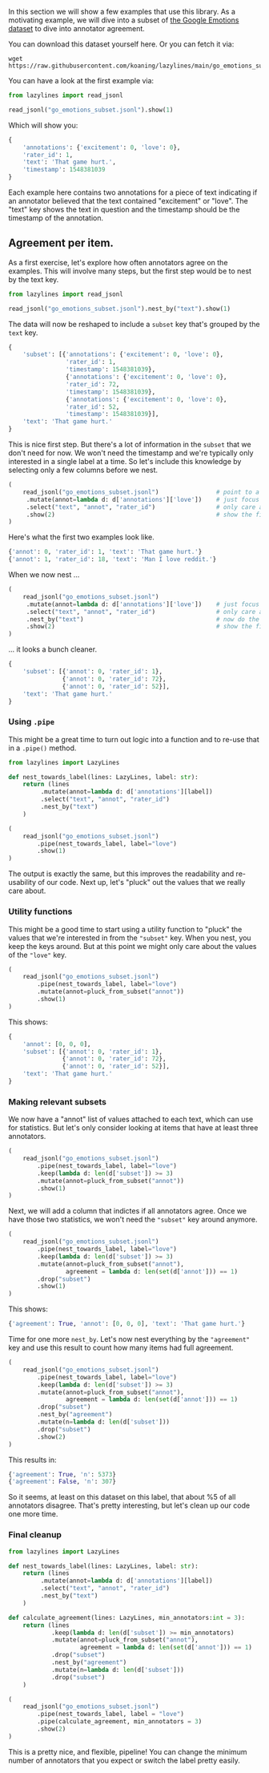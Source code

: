 In this section we will show a few examples that use this library. As a motivating example, we will 
dive into a subset of [the Google Emotions dataset](https://github.com/google-research/google-research/tree/master/goemotions) 
to dive into annotator agreement.

You can download this dataset yourself here. Or you can fetch it via: 

```
wget https://raw.githubusercontent.com/koaning/lazylines/main/go_emotions_subset.jsonl
```

You can have a look at the first example via:

```python
from lazylines import read_jsonl

read_jsonl("go_emotions_subset.jsonl").show(1)
```

Which will show you: 

```python
{
    'annotations': {'excitement': 0, 'love': 0},
    'rater_id': 1,
    'text': 'That game hurt.',
    'timestamp': 1548381039
}
```

Each example here contains two annotations for a piece of text indicating if an
annotator believed that the text contained "excitement" or "love". The "text" 
key shows the text in question and the timestamp should be the timestamp of the 
annotation.

## Agreement per item.

As a first exercise, let's explore how often annotators agree on the examples. 
This will involve many steps, but the first step would be to nest by the text key. 

```python
from lazylines import read_jsonl

read_jsonl("go_emotions_subset.jsonl").nest_by("text").show(1)
```

The data will now be reshaped to include a `subset` key that's grouped by
the `text` key. 

```python
{
    'subset': [{'annotations': {'excitement': 0, 'love': 0},
                'rater_id': 1,
                'timestamp': 1548381039},
                {'annotations': {'excitement': 0, 'love': 0},
                'rater_id': 72,
                'timestamp': 1548381039},
                {'annotations': {'excitement': 0, 'love': 0},
                'rater_id': 52,
                'timestamp': 1548381039}],
    'text': 'That game hurt.'
}
```

This is nice first step. But there's a lot of information in the `subset` that
we don't need for now. We won't need the timestamp and we're typically only 
interested in a single label at a time. So let's include this knowledge by 
selecting only a few columns before we nest. 

```python
(
    read_jsonl("go_emotions_subset.jsonl")                # point to a file on disk
     .mutate(annot=lambda d: d['annotations']['love'])    # just focus on `love` annotation
     .select("text", "annot", "rater_id")                 # only care about these keys
     .show(2)                                             # show the first two items
)
```

Here's what the first two examples look like. 

```python
{'annot': 0, 'rater_id': 1, 'text': 'That game hurt.'}
{'annot': 1, 'rater_id': 18, 'text': 'Man I love reddit.'}
```

When we now nest ...

```python
(
    read_jsonl("go_emotions_subset.jsonl")
     .mutate(annot=lambda d: d['annotations']['love'])    # just focus on `love` annotation
     .select("text", "annot", "rater_id")                 # only care about these keys
     .nest_by("text")                                     # now do the nesting
     .show(2)                                             # show the first two items
)
```

... it looks a bunch cleaner. 

```python
{
    'subset': [{'annot': 0, 'rater_id': 1},
               {'annot': 0, 'rater_id': 72},
               {'annot': 0, 'rater_id': 52}],
    'text': 'That game hurt.'
}
```

### Using `.pipe`

This might be a great time to turn out logic into a function
and to re-use that in a `.pipe()` method. 

```python
from lazylines import LazyLines

def nest_towards_label(lines: LazyLines, label: str):
    return (lines
         .mutate(annot=lambda d: d['annotations'][label])
         .select("text", "annot", "rater_id")
         .nest_by("text")
    )

(
    read_jsonl("go_emotions_subset.jsonl")
        .pipe(nest_towards_label, label="love")
        .show(1)
)
```

The output is exactly the same, but this improves the readability
and re-usability of our code. Next up, let's "pluck" out the values
that we really care about.

### Utility functions 

This might be a good time to start using a utility function to "pluck" 
the values that we're interested in from the `"subset"` key. When you
nest, you keep the keys around. But at this point we might only care about
the values of the `"love"` key. 

```python
(
    read_jsonl("go_emotions_subset.jsonl")
        .pipe(nest_towards_label, label="love")
        .mutate(annot=pluck_from_subset("annot"))
        .show(1)
)
```

This shows: 

```python
{
    'annot': [0, 0, 0],
    'subset': [{'annot': 0, 'rater_id': 1},
               {'annot': 0, 'rater_id': 72},
               {'annot': 0, 'rater_id': 52}],
    'text': 'That game hurt.'
}
```

### Making relevant subsets

We now have a "annot" list of values attached to each text, which
can use for statistics. But let's only consider looking at items
that have at least three annotators. 

```python
(
    read_jsonl("go_emotions_subset.jsonl")
        .pipe(nest_towards_label, label="love")
        .keep(lambda d: len(d['subset']) >= 3)
        .mutate(annot=pluck_from_subset("annot"))
        .show(1)
)
```

Next, we will add a column that indictes if all annotators agree. 
Once we have those two statistics, we won't need the `"subset"` 
key around anymore.

```python
(
    read_jsonl("go_emotions_subset.jsonl")
        .pipe(nest_towards_label, label="love")
        .keep(lambda d: len(d['subset']) >= 3)
        .mutate(annot=pluck_from_subset("annot"),
                agreement = lambda d: len(set(d['annot'])) == 1)
        .drop("subset")
        .show(1)
)
```

This shows:

```python
{'agreement': True, 'annot': [0, 0, 0], 'text': 'That game hurt.'}
```

Time for one more `nest_by`. Let's now nest everything by the `"agreement"`
key and use this result to count how many items had full agreement.

```python
(
    read_jsonl("go_emotions_subset.jsonl")
        .pipe(nest_towards_label, label="love")
        .keep(lambda d: len(d['subset']) >= 3)
        .mutate(annot=pluck_from_subset("annot"),
                agreement = lambda d: len(set(d['annot'])) == 1)
        .drop("subset")
        .nest_by("agreement")
        .mutate(n=lambda d: len(d['subset']))
        .drop("subset")
        .show(2)
)
```

This results in: 

```python
{'agreement': True, 'n': 5373}
{'agreement': False, 'n': 307}
```

So it seems, at least on this dataset on this label, that about %5 of all
annotators disagree. That's pretty interesting, but let's clean up our code
one more time. 

### Final cleanup 

```python
from lazylines import LazyLines

def nest_towards_label(lines: LazyLines, label: str):
    return (lines
         .mutate(annot=lambda d: d['annotations'][label])
         .select("text", "annot", "rater_id")
         .nest_by("text")
    )

def calculate_agreement(lines: LazyLines, min_annotators:int = 3):
    return (lines
            .keep(lambda d: len(d['subset']) >= min_annotators)
            .mutate(annot=pluck_from_subset("annot"),
                    agreement = lambda d: len(set(d['annot'])) == 1)
            .drop("subset")
            .nest_by("agreement")
            .mutate(n=lambda d: len(d['subset']))
            .drop("subset")
    )

(
    read_jsonl("go_emotions_subset.jsonl")
        .pipe(nest_towards_label, label = "love")
        .pipe(calculate_agreement, min_annotators = 3)
        .show(2)
)
```

This is a pretty nice, and flexible, pipeline! You can change the minimum 
number of annotators that you expect or switch the label pretty easily. 

